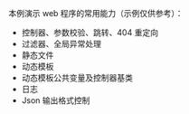 本例演示 web 程序的常用能力（示例仅供参考）：

* 控制器、参数校验、跳转、404 重定向
* 过滤器、全局异常处理
* 静态文件
* 动态模板
* 动态模板公共变量及控制器基类
* 日志
* Json 输出格式控制